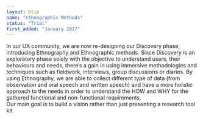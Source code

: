 ```yaml
---
layout: blip
name: "Ethnographic Methods"
status: "Trial"
first_added: "January 2017"
---
```

In our UX community, we are now re-designing our Discovery phase, introducing Ethnography and Ethnographic methods.
Since Discovery is an exploratory phase solely with the objective to understand users, their behaviours and needs, there’s a gain in using immersive methodologies and techniques such as fieldwork, interviews, group discussions or diaries.
By using Ethnography, we are able to collect different type of data (from observation and oral speech and written speech) and have a more holistic approach to the needs in order to understand the HOW and WHY for the gathered functional and non-functional requirements.  
Our main goal is to build a vision rather than just presenting a research tool kit.